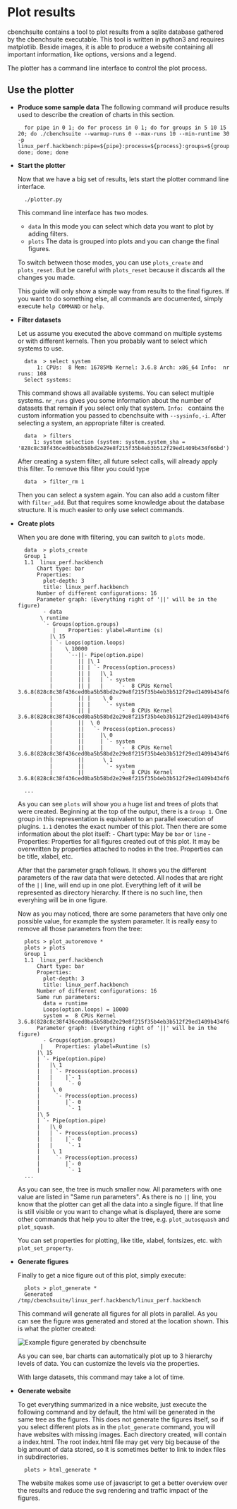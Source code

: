 
Plot results
============

cbenchsuite contains a tool to plot results from a sqlite database gathered by
the cbenchsuite executable. This tool is written in python3 and requires
matplotlib. Beside images, it is able to produce a website containing all
important information, like options, versions and a legend.

The plotter has a command line interface to control the plot process.

Use the plotter
---------------

- **Produce some sample data**
	The following command will produce results used to describe the creation
	of charts in this section.

		for pipe in 0 1; do for process in 0 1; do for groups in 5 10 15 20; do ./cbenchsuite --warmup-runs 0 --max-runs 10 --min-runtime 30 -p linux_perf.hackbench:pipe=${pipe}:process=${process}:groups=${groups}; done; done; done

- **Start the plotter**

	Now that we have a big set of results, lets start the plotter command
	line interface.

		./plotter.py

	This command line interface has two modes.
	- `data` In this mode you can select which data you want to plot by
		adding filters.
	- `plots` The data is grouped into plots and you can change the final
		figures.

	To switch between those modes, you can use `plots_create` and `plots_reset`.
	But be careful with `plots_reset` because it discards all the changes you made.

	This guide will only show a simple way from results to the final figures.
	If you want to do something else, all commands are documented, simply
	execute `help COMMAND` or `help`.

- **Filter datasets**

	Let us assume you executed the above command on multiple systems or with
	different kernels. Then you probably want to select which systems to use.

		data  > select system
		    1: CPUs:  8 Mem: 16785Mb Kernel: 3.6.8 Arch: x86_64 Info:  nr runs: 108
		Select systems:

	This command shows all available systems. You can select multiple systems.
	`nr_runs` gives you some information about the number of datasets that
	remain if you select only that system. `Info: ` contains the custom information
	you passed to cbenchsuite with `--sysinfo,-i`. After selecting a system,
	an appropriate filter is created.

		data  > filters
		   1: system selection (system: system.system_sha = '828c8c38f436ced0ba5b58bd2e29e8f215f35b4eb3b512f29ed1409b434f66bd')

	After creating a system filter, all future select calls, will already
	apply this filter. To remove this filter you could type

		data  > filter_rm 1

	Then you can select a system again. You can also add a custom filter
	with `filter_add`. But that requires some knowledge about the database
	structure. It is much easier to only use select commands.

- **Create plots**

	When you are done with filtering, you can switch to `plots` mode.

		data  > plots_create
		Group 1
		1.1  linux_perf.hackbench
		    Chart type: bar
		    Properties:
		      plot-depth: 3
		      title: linux_perf.hackbench
		    Number of different configurations: 16
		    Parameter graph: (Everything right of '||' will be in the figure)
		      - data
			 \ runtime
			  `- Groups(option.groups)
			     |    Properties: ylabel=Runtime (s)
			    |\ 15
			    | `- Loops(option.loops)
			    |    \ 10000
			    |     `--||- Pipe(option.pipe)
			    |        || |\ 1
			    |        || | `- Process(option.process)
			    |        || |   |\ 1
			    |        || |   | `- system
			    |        || |   |     `-  8 CPUs Kernel 3.6.8(828c8c38f436ced0ba5b58bd2e29e8f215f35b4eb3b512f29ed1409b434f66bd)
			    |        || |    \ 0
			    |        || |     `- system
			    |        || |         `-  8 CPUs Kernel 3.6.8(828c8c38f436ced0ba5b58bd2e29e8f215f35b4eb3b512f29ed1409b434f66bd)
			    |        ||  \ 0
			    |        ||   `- Process(option.process)
			    |        ||     |\ 0
			    |        ||     | `- system
			    |        ||     |     `-  8 CPUs Kernel 3.6.8(828c8c38f436ced0ba5b58bd2e29e8f215f35b4eb3b512f29ed1409b434f66bd)
			    |        ||      \ 1
			    |        ||       `- system
			    |        ||           `-  8 CPUs Kernel 3.6.8(828c8c38f436ced0ba5b58bd2e29e8f215f35b4eb3b512f29ed1409b434f66bd)

		...

	As you can see `plots` will show you a huge list and trees of plots that
	were created. Beginning at the top of the output, there is a `Group 1`.
	One group in this representation is equivalent to an parallel execution
	of plugins. `1.1` denotes the exact number of this plot. Then there are
	some information about the plot itself:
		- Chart type: May be `bar` or `line`
		- Properties: Properties for all figures created out of this plot.
			It may be overwritten by properties attached to nodes in
			the tree. Properties can be title, xlabel, etc.

	After that the parameter graph follows. It shows you the different
	parameters of the raw data that were detected. All nodes that are right
	of the `||` line, will end up in one plot. Everything left of it will be
	represented as directory hierarchy. If there is no such line, then everyhing
	will be in one figure.

	Now as you may noticed, there are some parameters that have only one possible value,
	for example the system parameter. It is really easy to remove all those
	parameters from the tree:

		plots > plot_autoremove *
		plots > plots
		Group 1
		1.1  linux_perf.hackbench
		    Chart type: bar
		    Properties:
		      plot-depth: 3
		      title: linux_perf.hackbench
		    Number of different configurations: 16
		    Same run parameters:
		      data = runtime
		      Loops(option.loops) = 10000
		      system =  8 CPUs Kernel 3.6.8(828c8c38f436ced0ba5b58bd2e29e8f215f35b4eb3b512f29ed1409b434f66bd)
		    Parameter graph: (Everything right of '||' will be in the figure)
		      - Groups(option.groups)
			 |    Properties: ylabel=Runtime (s)
			|\ 15
			| `- Pipe(option.pipe)
			|   |\ 1
			|   | `- Process(option.process)
			|   |    |`- 1
			|   |     `- 0
			|    \ 0
			|     `- Process(option.process)
			|        |`- 0
			|         `- 1
			|\ 5
			| `- Pipe(option.pipe)
			|   |\ 0
			|   | `- Process(option.process)
			|   |    |`- 0
			|   |     `- 1
			|    \ 1
			|     `- Process(option.process)
			|        |`- 0
			|         `- 1
		...

	As you can see, the tree is much smaller now. All parameters with one value
	are listed in "Same run parameters". As there is no `||` line, you know
	that the plotter can get all the data into a single figure. If that
	line is still visible or you want to change what is displayed, there are
	some other commands that help you to alter the tree, e.g. `plot_autosquash` and `plot_squash`.

	You can set properties for plotting, like title, xlabel, fontsizes, etc.
	with `plot_set_property`.

- **Generate figures**

	Finally to get a nice figure out of this plot, simply execute:

		plots > plot_generate *
		Generated /tmp/cbenchsuite/linux_perf.hackbench/linux_perf.hackbench

	This command will generate all figures for all plots in parallel. As you
	can see the figure was generated and stored at the location shown. This
	is what the plotter created:

	![Example figure generated by cbenchsuite](http://allfex.org/files/cbenchsuite/0.1/example_plot.svg)

	As you can see, bar charts can automatically plot up to 3 hierarchy levels
	of data. You can customize the levels via the properties.

	With large datasets, this command may take a lot of time.

- **Generate website**

	To get everything summarized in a nice website, just execute the
	following command and by default, the html will be generated in the
	same tree as the figures. This does not generate the figures itself, so
	if you select different plots as in the `plot_generate` command, you
	will have websites with missing images. Each directory created, will
	contain a index.html. The root index.html file may get very big because
	of the big amount of data stored, so it is sometimes better to link to
	index files in subdirectories.

		plots > html_generate *

	The website makes some use of javascript to get a better overview over
	the results and reduce the svg rendering and traffic impact of the
	figures.
